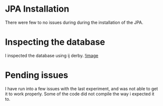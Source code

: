 # JPA Installation
There were few to no issues during during the installation of the JPA. 


# Inspecting the database
I inspected the database using ij derby. 
[!image](https://github.com/erlendtorsvik/dat250_1/blob/master/assignment2/databaseP.PNG)

# Pending issues
I have run into a few issues with the last experiment, and was not able to get it to work properly.
Some of the code did not compile the way i expected it to. 
